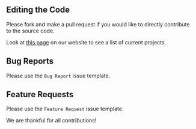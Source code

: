 ## Editing the Code

Please fork and make a pull request if you would like to directly contribute to the source code.

Look at [this page][projects] on our website to see a list of current projects.

## Bug Reports

Please use the `Bug Report` issue template.

## Feature Requests

Please use the `Feature Request` issue template.

We are thankful for all contributions!

[projects]: https://huangpatrick16777216.github.io/megalodon/projects
